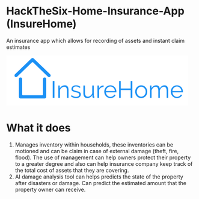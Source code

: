 # HackTheSix-Home-Insurance-App (InsureHome)
An insurance app which allows for recording of assets and instant claim estimates

![](client/homeInsureApp/assets/images/longIcon.png)

# What it does
1. Manages inventory within households, these inventories can be motioned and can be claim in case of external damage (theft, fire, flood). The use of management can help owners protect their property to a greater degree and also can help insurance company keep track of the total cost of assets that they are covering.
2. AI damage analysis tool can helps predicts the state of the property after disasters or damage. Can predict the estimated amount that the property owner can receive.
